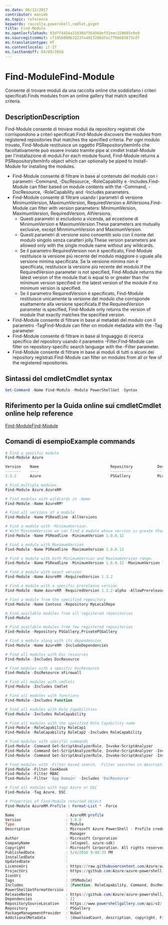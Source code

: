 ```yaml
---
ms.date: 06/12/2017
contributor: manikb
ms.topic: reference
keywords: raccolta,powershell,cmdlet,psget
title: Find-Module
ms.openlocfilehash: 03dff4454a31638df564568ef51eec158685c8e9
ms.sourcegitcommit: cf195b090b3223fa4917206dfec7f0b603873cdf
ms.translationtype: HT
ms.contentlocale: it-IT
ms.lasthandoff: 04/09/2018
---
```

# <a name="find-module"></a><span data-ttu-id="59318-103">Find-Module</span><span class="sxs-lookup"><span data-stu-id="59318-103">Find-Module</span></span>
<span data-ttu-id="59318-104">Consente di trovare moduli da una raccolta online che soddisfano i criteri specificati.</span><span class="sxs-lookup"><span data-stu-id="59318-104">Finds modules from an online gallery that match specified criteria.</span></span>

## <a name="description"></a><span data-ttu-id="59318-105">Description</span><span class="sxs-lookup"><span data-stu-id="59318-105">Description</span></span>
<span data-ttu-id="59318-106">Find-Module consente di trovare moduli da repository registrati che corrispondono a criteri specificati.</span><span class="sxs-lookup"><span data-stu-id="59318-106">Find-Module discovers the modules from registered repositories that matches the specified criteria.</span></span>
<span data-ttu-id="59318-107">Per ogni modulo trovato, Find-Module restituisce un oggetto PSRepositoryItemInfo che facoltativamente può essere inviato tramite pipe al cmdlet Install-Module per l'installazione di moduli.</span><span class="sxs-lookup"><span data-stu-id="59318-107">For each module found, Find-Module returns a PSRepositoryItemInfo object which can optionally be piped to Install-Module for installing the modules.</span></span>

- <span data-ttu-id="59318-108">Find-Module consente di filtrare in base al contenuto del modulo con i parametri -Command, -DscResource, -RoleCapability e -Includes.</span><span class="sxs-lookup"><span data-stu-id="59318-108">Find-Module can filter based on module contents with the -Command, -DscResource, -RoleCapability and -Includes parameters.</span></span>
- <span data-ttu-id="59318-109">Find-Module consente di filtrare usando i parametri di versione MinimumVersion, MaximumVersion, RequiredVersion e AllVersions.</span><span class="sxs-lookup"><span data-stu-id="59318-109">Find-Module can filter with version parameters: MinimumVersion, MaximumVersion, RequiredVersion, AllVersions.</span></span>
  - <span data-ttu-id="59318-110">Questi parametri si escludono a vicenda, ad eccezione di MinimumVersion e MaximumVersion.</span><span class="sxs-lookup"><span data-stu-id="59318-110">These parameters are mutually exclusive, except MinmimumVersion and MaximumVersion.</span></span>
  - <span data-ttu-id="59318-111">Questi parametri di versione sono consentiti solo con il nome del modulo singolo senza caratteri jolly.</span><span class="sxs-lookup"><span data-stu-id="59318-111">These version parameters are allowed only with the single module name without any wildcards.</span></span>
  - <span data-ttu-id="59318-112">Se il parametro RequiredVersion non è specificato, Find-Module restituisce la versione più recente del modulo maggiore o uguale alla versione minima specificata. Se la versione minima non è specificata, restituisce la versione più recente del modulo.</span><span class="sxs-lookup"><span data-stu-id="59318-112">If the RequiredVersion parameter is not specified, Find-Module returns the latest version of the module that is equal to or greater than the minimum version specified or the latest version of the module if no minimum version is specified.</span></span>
  - <span data-ttu-id="59318-113">Se il parametro RequiredVersion è specificato, Find-Module restituisce unicamente la versione del modulo che corrisponde esattamente alla versione specificata.</span><span class="sxs-lookup"><span data-stu-id="59318-113">If the RequiredVersion parameter is specified, Find-Module only returns the version of module that exactly matches the specified version.</span></span>
- <span data-ttu-id="59318-114">Find-Module consente di filtrare in base ai metadati del modulo con il parametro -Tag</span><span class="sxs-lookup"><span data-stu-id="59318-114">Find-Module can filter on module metadata with the -Tag parameter</span></span>
- <span data-ttu-id="59318-115">Find-Module consente di filtrare in base al linguaggio di ricerca specifico del repository usando il parametro -Filter.</span><span class="sxs-lookup"><span data-stu-id="59318-115">Find-Module can filter on repository-specific search language with the -Filter parameter.</span></span>
- <span data-ttu-id="59318-116">Find-Module consente di filtrare in base ai moduli di tutti o alcuni dei repository registrati.</span><span class="sxs-lookup"><span data-stu-id="59318-116">Find-Module can filter on modules from all or few of the registered repositories.</span></span>

## <a name="cmdlet-syntax"></a><span data-ttu-id="59318-117">Sintassi del cmdlet</span><span class="sxs-lookup"><span data-stu-id="59318-117">Cmdlet syntax</span></span>
```powershell
Get-Command -Name Find-Module -Module PowerShellGet -Syntax
```

## <a name="cmdlet-online-help-reference"></a><span data-ttu-id="59318-118">Riferimento per la Guida online sui cmdlet</span><span class="sxs-lookup"><span data-stu-id="59318-118">Cmdlet online help reference</span></span>

[<span data-ttu-id="59318-119">Find-Module</span><span class="sxs-lookup"><span data-stu-id="59318-119">Find-Module</span></span>](http://go.microsoft.com/fwlink/?LinkID=398574)

## <a name="example-commands"></a><span data-ttu-id="59318-120">Comandi di esempio</span><span class="sxs-lookup"><span data-stu-id="59318-120">Example commands</span></span>
```powershell
# Find a specific module
Find-Module Azure

Version    Name                                Repository           Description
-------    ----                                ----------           -----------
1.3.2      Azure                               PSGallery            Microsoft Azure PowerShell - Service Management

# Find multiple modules
Find-Module Azure,AzureRM

# Find modules with wildcards in -Name
Find-Module -Name AzureRM*

# Find all versions of a module
Find-Module -Name PSReadline -AllVersions

# Find a module with -MinimumVersion.
# With MinimumVersion we can find a module whose version is greate than or equal to the specified MinimumVersion value.
Find-Module -Name PSReadline -MinimumVersion 1.0.0.12

# Find a module with MaximumVersion
Find-Module -Name PSReadline -MaximumVersion 1.0.0.13

# Find a module with both MinimumVersion and MaximumVersion range.
Find-Module -Name PSReadline -MinimumVersion 1.0.0.12 -MaximumVersion 1.0.0.13

# Find a module with exact version
Find-Module -Name AzureRM -RequiredVersion 1.3.2

# Find a module with a specific prerelease version
Find-Module -Name AzureRM -RequiredVersion 1.3.2-alpha -AllowPrerelease

# Find a module from the specified repository
Find-Module -Name Contoso -Repository MyLocalRepo

# Find available modules from all registered repositories
Find-Module

# Find available modules from few registered repositories
Find-Module -Repository PSGallery,PrivatePSGallery

# Find a module along with its dependencies
Find-Module -Name AzureRM -IncludeDependencies

# Find all modules with Dsc resources
Find-Module -Includes DscResource

# Find modules with a specific DscResource
Find-Module -DscResource xFirewall

# Find all modules with cmdlets
Find-Module -Includes Cmdlet

# Find all modules with functions
Find-Module -Includes Function

# Find all modules with Role Capabilities
Find-Module -Includes RoleCapability

# Find all modules with the specified Role Capability name
Find-Module -RoleCapability RoleCap1
Find-Module -RoleCapability RoleCap2 -Includes RoleCapability

# Find modules with specific commands
Find-Module -Command Get-ScriptAnalyzerRule, Invoke-ScriptAnalyzer
Find-Module -Command Get-ScriptAnalyzerRule, Invoke-ScriptAnalyzer -Includes Cmdlet
Find-Module -Command Get-ScriptAnalyzerRule, Invoke-ScriptAnalyzer -Includes Function

# Find modules with -Filter based search. -Filter searches in description and names
Find-Module -Filter Cookbook
Find-Module -Filter RBAC
Find-Module -Filter 'App Domain' -Includes 'DscResource'

# Find all modules with tags Azure or DSC
Find-Module -Tag Azure, DSC

# Properties of Find-Module returned object
Find-Module AzureRM.Profile | Format-List * -Force

Name                       : AzureRM.profile
Version                    : 1.0.8
Type                       : Module
Description                : Microsoft Azure PowerShell - Profile credential management cmdlets for Azure Resource
                             Manager
Author                     : Microsoft Corporation
CompanyName                : {elogeel, azure-sdk}
Copyright                  : Microsoft Corporation. All rights reserved.
PublishedDate              : 5/4/2016 9:40:33 PM
InstalledDate              :
UpdatedDate                :
LicenseUri                 : https://raw.githubusercontent.com/Azure/azure-powershell/dev/LICENSE.txt
ProjectUri                 : https://github.com/Azure/azure-powershell
IconUri                    :
Tags                       : {PSModule}
Includes                   : {Function, RoleCapability, Command, DscResource...}
PowerShellGetFormatVersion :
ReleaseNotes               : https://github.com/Azure/azure-powershell/blob/dev/ChangeLog.md
Dependencies               : {}
RepositorySourceLocation   : https://www.powershellgallery.com/api/v2/
Repository                 : PSGallery
PackageManagementProvider  : NuGet
AdditionalMetadata         : {downloadCount, description, copyright, FileList...}

```